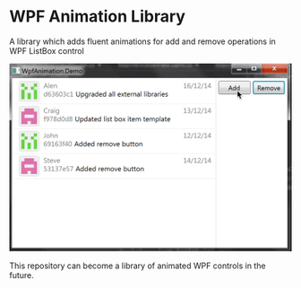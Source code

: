 # WPF Animation Library

A library which adds fluent animations for add and remove operations in WPF ListBox control

![ListBox demo](doc/images/ListBoxDemo.gif)

This repository can become a library of animated WPF controls in the future.